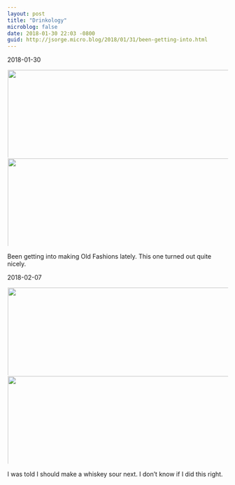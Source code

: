 ```yaml
---
layout: post
title: "Drinkology"
microblog: false
date: 2018-01-30 22:03 -0800
guid: http://jsorge.micro.blog/2018/01/31/been-getting-into.html
---
```


2018-01-30

<a href="http://mb.jsorge.net/uploads/2018/e4ea8ddf8c.jpg"><img src="http://mb.jsorge.net/uploads/2018/e4ea8ddf8c.jpg" width="600" height="600" style="max-height: 200px; width: auto; padding: 1px;" /></a><a href="http://mb.jsorge.net/uploads/2018/b4fd1d1510.jpg"><img src="http://mb.jsorge.net/uploads/2018/b4fd1d1510.jpg" width="600" height="600" style="max-height: 200px; width: auto; padding: 1px;" /></a>

Been getting into making Old Fashions lately. This one turned out quite nicely.



2018-02-07

<a href="http://mb.jsorge.net/uploads/2018/16b5a93dc7.jpg"><img src="http://mb.jsorge.net/uploads/2018/16b5a93dc7.jpg" width="600" height="600" style="max-height: 200px; width: auto; padding: 1px;" /></a><a href="http://mb.jsorge.net/uploads/2018/2b36a0617d.jpg"><img src="http://mb.jsorge.net/uploads/2018/2b36a0617d.jpg" width="600" height="600" style="max-height: 200px; width: auto; padding: 1px;" /></a>

I was told I should make a whiskey sour next.  I don’t know if I did this right.




